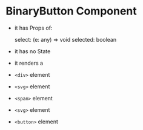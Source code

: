 # BinaryButton Component

- it has Props of:

  select: (e: any) => void
  selected: boolean

- it has no State

- it renders a

-  `<div>` element

-  `<svg>` element

-  `<span>` element

-  `<svg>` element

-  `<button>` element